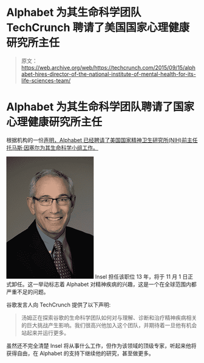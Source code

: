 # Alphabet 为其生命科学团队 TechCrunch 聘请了美国国家心理健康研究所主任

> 原文：<https://web.archive.org/web/https://techcrunch.com/2015/09/15/alphabet-hires-director-of-the-national-institute-of-mental-health-for-its-life-sciences-team/>

# Alphabet 为其生命科学团队聘请了国家心理健康研究所主任

根据机构的一份[声明，Alphabet 已经聘请了美国国家精神卫生研究所(NIH)前主任托马斯·因塞尔为其生命科学小组工作。](https://web.archive.org/web/20230129103946/http://www.nih.gov/about/director/09152015_statement_insel.htm)

![09152015-insel](img/0551bfebef40e5b861996973c1c2f289.png) Insel 担任该职位 13 年，将于 11 月 1 日正式卸任。这一举动标志着 Alphabet 对精神疾病的兴趣，这是一个在全球范围内都严重不足的问题。

谷歌发言人向 TechCrunch 提供了以下声明:

> 汤姆正在探索谷歌的生命科学团队如何对与理解、诊断和治疗精神疾病相关的巨大挑战产生影响。我们很高兴他加入这个团队，并期待着一旦他有机会站起来并运行更多。

虽然还不完全清楚 Insel 将从事什么工作，但作为该领域的顶级专家，听起来他将获得自由，在 Alphabet 的支持下继续他的研究，甚至做更多。